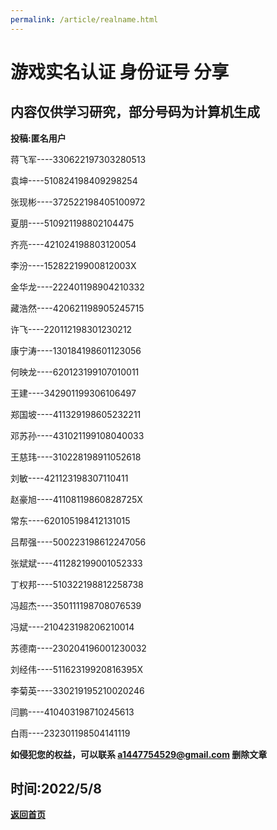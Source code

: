 ```yaml
---
permalink: /article/realname.html
---
```


# 游戏实名认证 身份证号 分享

## 内容仅供学习研究，部分号码为计算机生成

**投稿:匿名用户**

蒋飞军----330622197303280513

袁坤----510824198409298254

张现彬----372522198405100972

夏朋----510921198802104475

齐亮----421024198803120054

李汾----15282219900812003X

金华龙----222401198904210332

藏浩然----420621198905245715

许飞----220112198301230212

康宁涛----130184198601123056

何映龙----620123199107010011

王建----342901199306106497

郑国坡----411329198605232211

邓苏孙----431021199108040033

王慈玮----310228198911052618

刘敏----421123198307110411

赵豪旭----41108119860828725X

常东----620105198412131015

吕帮强----500223198612247056

张斌斌----411282199001052333

丁权邦----510322198812258738

冯超杰----350111198708076539

冯斌----210423198206210014

苏德南----230204196001230032

刘经伟----51162319920816395X

李菊英----330219195210020246

闫鹏----410403198710245613

白雨----232301198504141119

**如侵犯您的权益，可以联系 a1447754529@gmail.com 删除文章**
## 时间:2022/5/8

**[返回首页](https://corestudi0.github.io)**